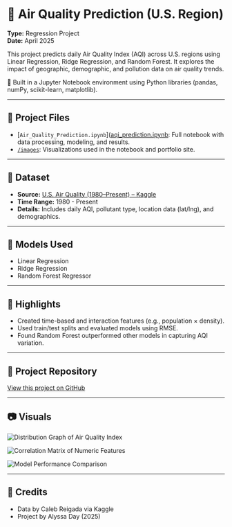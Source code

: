 # 🌿 Air Quality Prediction (U.S. Region)

**Type:** Regression Project  
**Date:** April 2025 

This project predicts daily Air Quality Index (AQI) across U.S. regions using Linear Regression, Ridge Regression, and Random Forest. It explores the impact of geographic, demographic, and pollution data on air quality trends.

🧪 Built in a Jupyter Notebook environment using Python libraries (pandas, numPy, scikit-learn, matplotlib).  

---

## 📁 Project Files

- [`Air_Quality_Prediction.ipynb`]([aqi_prediction.ipynb](https://github.com/alyssaday01/us-aqi-regression/blob/main/aqi_prediction.ipynb): Full notebook with data processing, modeling, and results.
- [`/images`](link-to-images-folder): Visualizations used in the notebook and portfolio site.

---

## 📁 Dataset 
- **Source:** [U.S. Air Quality (1980–Present) – Kaggle](https://www.kaggle.com/datasets/calebreigada/us-air-quality-1980present)
- **Time Range:** 1980 - Present
- **Details:** Includes daily AQI, pollutant type, location data (lat/lng), and demographics.

---

## 🧪 Models Used

- Linear Regression
- Ridge Regression
- Random Forest Regressor

---

## 🔑 Highlights

- Created time-based and interaction features (e.g., population × density).
- Used train/test splits and evaluated models using RMSE.
- Found Random Forest outperformed other models in capturing AQI variation.

---

## 🔗 Project Repository

[View this project on GitHub]([https://github.com/yourusername/your-repo-name](https://github.com/alyssaday01/us-aqi-regression))

---

## 📷 Visuals

![Distribution Graph of Air Quality Index](/Users/alyssaday/DataMining/Projects/Project_3/Visualizations/aqi_distribution.png)

![Correlation Matrix of Numeric Features](/Users/alyssaday/DataMining/Projects/Project_3/Visualizations/aqi_heatmap.png)

![Model Performance Comparison](/Users/alyssaday/DataMining/Projects/Project_3/Visualizations/aqi_model.png)

---

## 🧾 Credits

- Data by Caleb Reigada via Kaggle  
- Project by Alyssa Day (2025)
